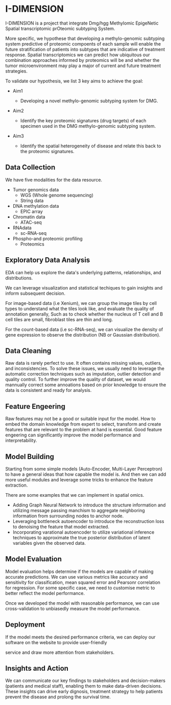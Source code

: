 # I-DIMENSION

I-DIMENSION is a project that integrate Dmg/hgg Methylomic EpigeNetic Spatial transcriptomic prOteomic subtyping System.

More specific, we hypothese that developing a methylo-genomic subtyping system predictive of proteomic compoents of each sample will enable the future stratification of patients into subtypes that are indicative of treatment response. Spatial transcriptomics we can predict how ubiquitous our combination approaches informed by proteomics will be and whether the tumor microenvironment may play a major of current and future treatment strategies.

To validate our hypothesis, we list 3 key aims to achieve the goal:

* Aim1

  * Developing a novel methylo-genomic subtyping system for DMG.
* Aim2

  * Identify the key proteomic signatures (drug targets) of each specimen used in the DMG methylo-genomic subtyping system.
* Aim3

  * Identify the spatial heterogeneity of disease and relate this back to the proteomic signatures.


## Data Collection

We have five modalities for the data resource.

* Tumor genomics data
  * WGS (Whole genome sequencing)
  * String data
* DNA methylation data
  * EPIC array
* Chromatin data
  * ATAC-seq
* RNAdata
  * sc-RNA-seq
* Phospho-and proteomic profiling
  * Proteomics

## Exploratory Data Analysis

EDA can help us explore the data's underlying patterns, relationships, and distributions. 

We can leverage visualization and statistical techiques to gain insights and inform subsequent decision.

For image-based data (i.e Xenium), we can group the image tiles by cell types to understand what the tiles look like, and evaluate the quality of annotation generally, Such as to check whether the nucleus of T cell and B cell tiles are small, fibroblast tiles are thin and long.

For the count-based data (i.e sc-RNA-seq), we can visualize the density of gene expression to observe the distribution (NB or Gaussian distribution).

## Data Cleaning

Raw data is rarely perfect to use. It often contains missing values, outliers, and inconsistencies. To solve these issues, we usually need to leverage the automatic correction techniques such as imputation, outlier detection and quality control. To further improve the quality of dataset, we would mannually correct some annoations based on prior knowledge to ensure the data is consistent and ready for analysis.

## Feature Engeering

Raw features may not be a good or suitable input for the model. How to embed the domain knowledge from expert to select, transform and create features that are relevant to the problem at hand is essential. Good feature engeering can significantly improve the model performance and interpretability.

## Model Building

Starting from some simple models (Auto-Encoder, Multi-Layer Perceptron) to have a general ideas that how capable the model is. And then we can add more useful modules and leverage some tricks to enhance the feature extraction. 

There are some examples that we can implement in spatial omics.

* Adding Graph Neural Network to introduce the structure information and utilizing message passing manchism to aggregate neighboring information from surrounding nodes to anchor node.
* Leveraging bottleneck autoencoder to introduce the reconstruction loss to denoising the feature that model extracted.
* Incorporating varational autoencoder to utilize variational inference techniques to approximate the true posterior distribution of latent variables given the observed data.

## Model Evaluation

Model evaluation helps determine if the models are capable of making accurate predictions. We can use various metrics like accuracy and sensitivity for classification, mean squared error and Pearsonr correlation for regression. For some specific case, we need to customise metric to better reflect the model performance. 

Once we developed the model with reasonable performance, we can use cross-validation to unbiasedly measure the model performance. 


## Deployment

If the model meets the desired performance criteria, we can deploy our software on the website to provide user-friendly

service and draw more attention from stakeholders.



## Insights and Action

We can communicate our key findings to stakeholders and decision-makers (patients and medical staff), enabling them to make data-driven decisions. These insights can drive early dignosis, treatment strategy to help patients prevent the disease and prolong the survival time.
